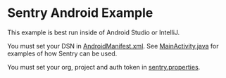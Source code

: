 # Sentry Android Example

This example is best run inside of Android Studio or IntelliJ.

You must set your DSN in [AndroidManifest.xml](https://github.com/getsentry/examples/blob/master/android/app/src/main/AndroidManifest.xml). See [MainActivity.java](https://github.com/getsentry/examples/blob/master/android/app/src/main/java/io/sentry/samples/MainActivity.java) for examples of how Sentry can be used.

You must set your org, project and auth token in [sentry.properties](https://github.com/getsentry/examples/blob/master/android/sentry.properties).
